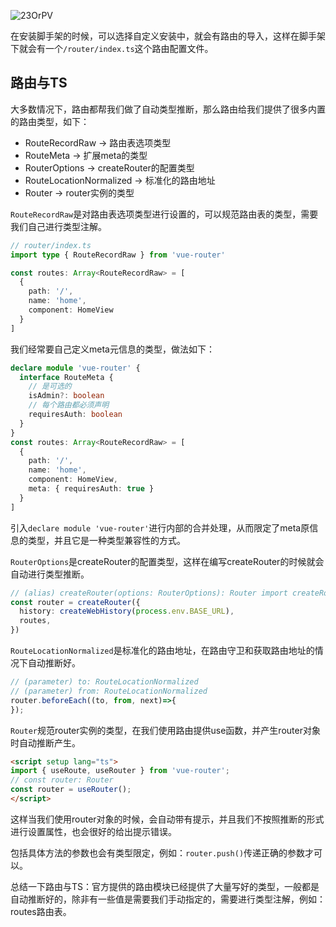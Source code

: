 
![23OrPV](http://qny.mrpwei.cc/uPic/23OrPV.png)

在安装脚手架的时候，可以选择自定义安装中，就会有路由的导入，这样在脚手架下就会有一个`/router/index.ts`这个路由配置文件。

## 路由与TS

大多数情况下，路由都帮我们做了自动类型推断，那么路由给我们提供了很多内置的路由类型，如下：

- RouteRecordRaw -> 路由表选项类型
- RouteMeta -> 扩展meta的类型
- RouterOptions -> createRouter的配置类型
- RouteLocationNormalized -> 标准化的路由地址
- Router -> router实例的类型

`RouteRecordRaw`是对路由表选项类型进行设置的，可以规范路由表的类型，需要我们自己进行类型注解。

```typescript
// router/index.ts
import type { RouteRecordRaw } from 'vue-router'

const routes: Array<RouteRecordRaw> = [
  {
    path: '/',
    name: 'home',
    component: HomeView
  }
]
```

我们经常要自己定义meta元信息的类型，做法如下：

```typescript
declare module 'vue-router' {
  interface RouteMeta {
    // 是可选的
    isAdmin?: boolean
    // 每个路由都必须声明
    requiresAuth: boolean
  }
}
const routes: Array<RouteRecordRaw> = [
  {
    path: '/',
    name: 'home',
    component: HomeView,
    meta: { requiresAuth: true }
  }
]
```

引入`declare module 'vue-router'`进行内部的合并处理，从而限定了meta原信息的类型，并且它是一种类型兼容性的方式。

`RouterOptions`是createRouter的配置类型，这样在编写createRouter的时候就会自动进行类型推断。

```typescript
// (alias) createRouter(options: RouterOptions): Router import createRouter
const router = createRouter({
  history: createWebHistory(process.env.BASE_URL),
  routes,
})
```

`RouteLocationNormalized`是标准化的路由地址，在路由守卫和获取路由地址的情况下自动推断好。

```typescript
// (parameter) to: RouteLocationNormalized
// (parameter) from: RouteLocationNormalized
router.beforeEach((to, from, next)=>{
});
```

`Router`规范router实例的类型，在我们使用路由提供use函数，并产生router对象时自动推断产生。

```html
<script setup lang="ts">
import { useRoute, useRouter } from 'vue-router';
// const router: Router
const router = useRouter();
</script>
```

这样当我们使用router对象的时候，会自动带有提示，并且我们不按照推断的形式进行设置属性，也会很好的给出提示错误。

包括具体方法的参数也会有类型限定，例如：`router.push()`传递正确的参数才可以。	

总结一下路由与TS：官方提供的路由模块已经提供了大量写好的类型，一般都是自动推断好的，除非有一些值是需要我们手动指定的，需要进行类型注解，例如：routes路由表。
